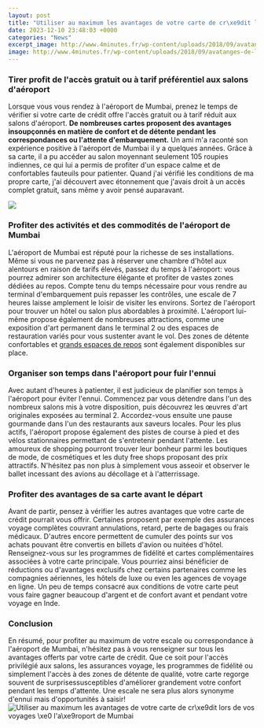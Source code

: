 ```yaml
---
layout: post
title: "Utiliser au maximum les avantages de votre carte de cr\xe9dit lors de vos voyages \xe0 l'a\xe9roport de Mumbai"
date: 2023-12-10 23:48:03 +0000
categories: "News"
excerpt_image: http://www.4minutes.fr/wp-content/uploads/2018/09/avatanges-de-la-carte-vitale.jpg
image: http://www.4minutes.fr/wp-content/uploads/2018/09/avatanges-de-la-carte-vitale.jpg
---
```


### Tirer profit de l'accès gratuit ou à tarif préférentiel aux salons d'aéroport          
Lorsque vous vous rendez à l'aéroport de Mumbai, prenez le temps de vérifier si votre carte de crédit offre l'accès gratuit ou à tarif réduit aux salons d'aéroport. **De nombreuses cartes proposent des avantages insoupçonnés en matière de confort et de détente pendant les correspondances ou l'attente d'embarquement.** 
Un ami m'a raconté son expérience positive à l'aéroport de Mumbai il y a quelques années. Grâce à sa carte, il a pu accéder au salon moyennant seulement 105 roupies indiennes, ce qui lui a permis de profiter d'un espace calme et de confortables fauteuils pour patienter. Quand j'ai vérifié les conditions de ma propre carte, j'ai découvert avec étonnement que j'avais droit à un accès complet gratuit, sans même y avoir pensé auparavant. 

![](https://www.rbcroyalbank.com/fr/cartes/_assets-custom/images/banner-cards.png)
### Profiter des activités et des commodités de l'aéroport de Mumbai
L'aéroport de Mumbai est réputé pour la richesse de ses installations. Même si vous ne parvenez pas à réserver une chambre d'hôtel aux alentours en raison de tarifs élevés, passez du temps à l'aéroport: vous pourrez admirer son architecture élégante et profiter de vastes zones dédiées au repos. 
Compte tenu du temps nécessaire pour vous rendre au terminal d'embarquement puis repasser les contrôles, une escale de 7 heures laisse amplement le loisir de visiter les environs. Sortez de l'aéroport pour trouver un hôtel ou salon plus abordables à proximité. L'aéroport lui-même propose également de nombreuses attractions, comme une exposition d'art permanent dans le terminal 2 ou des espaces de restauration variés pour vous sustenter avant le vol. Des zones de détente confortables et [grands espaces de repos](https://travelokla.github.io/2023-12-24-le-sultanat-d-oman-un-pays-s-xfbr-pour-les-voyageurs/) sont également disponibles sur place.
### Organiser son temps dans l'aéroport pour fuir l'ennui 
Avec autant d'heures à patienter, il est judicieux de planifier son temps à l'aéroport pour éviter l'ennui. Commencez par vous détendre dans l'un des nombreux salons mis à votre disposition, puis découvrez les œuvres d'art originales exposées au terminal 2. Accordez-vous ensuite une pause gourmande dans l'un des restaurants aux saveurs locales. 
Pour les plus actifs, l'aéroport propose également des pistes de course à pied et des vélos stationnaires permettant de s'entretenir pendant l'attente. Les amoureux de shopping pourront trouver leur bonheur parmi les boutiques de mode, de cosmétiques et les duty free shops proposant des prix attractifs. N'hésitez pas non plus à simplement vous asseoir et observer le ballet incessant des avions au décollage et à l'atterrissage.
### Profiter des avantages de sa carte avant le départ 
Avant de partir, pensez à vérifier les autres avantages que votre carte de crédit pourrait vous offrir. Certaines proposent par exemple des assurances voyage complètes couvrant annulations, retard, perte de bagages ou frais médicaux. D'autres encore permettent de cumuler des points sur vos achats pouvant être convertis en billets d'avion ou nuitées d'hôtel. 
Renseignez-vous sur les programmes de fidélité et cartes complémentaires associées à votre carte principale. Vous pourriez ainsi bénéficier de réductions ou d'avantages exclusifs chez certains partenaires comme les compagnies aériennes, les hôtels de luxe ou even les agences de voyage en ligne. Un peu de temps consacré aux conditions de votre carte peut vous faire gagner beaucoup d'argent et de confort avant et pendant votre voyage en Inde.
### Conclusion 
En résumé, pour profiter au maximum de votre escale ou correspondance à l'aéroport de Mumbai, n'hésitez pas à vous renseigner sur tous les avantages offerts par votre carte de crédit. Que ce soit pour l'accès privilégié aux salons, les assurances voyage, les programmes de fidélité ou simplement l'accès à des zones de détente de qualité, votre carte regorge souvent de surprisessusceptibles d'améliorer grandement votre confort pendant les temps d'attente. Une escale ne sera plus alors synonyme d'ennui mais d'opportunités à saisir!
![Utiliser au maximum les avantages de votre carte de cr\xe9dit lors de vos voyages \xe0 l'a\xe9roport de Mumbai](http://www.4minutes.fr/wp-content/uploads/2018/09/avatanges-de-la-carte-vitale.jpg)